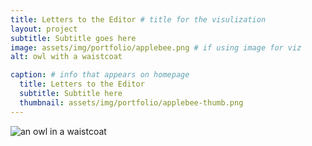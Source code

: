 ```yaml
---
title: Letters to the Editor # title for the visulization
layout: project
subtitle: Subtitle goes here
image: assets/img/portfolio/applebee.png # if using image for viz
alt: owl with a waistcoat

caption: # info that appears on homepage
  title: Letters to the Editor
  subtitle: Subtitle here
  thumbnail: assets/img/portfolio/applebee-thumb.png 
---
```


<img class="img-fluid d-block mx-auto" src="{{ site.baseurl }}/assets/img/portfolio/applebee.png" alt="an owl in a waistcoat">

<!--  
Insert your description for the project below.
--> 